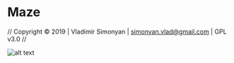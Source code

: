 # Maze
//   Copyright © 2019 | Vladimir Simonyan | simonyan.vlad@gmail.com | GPL v3.0   //


![alt text](https://repository-images.githubusercontent.com/204896120/389ec800-078b-11ea-9242-92e9ee1d0246)
